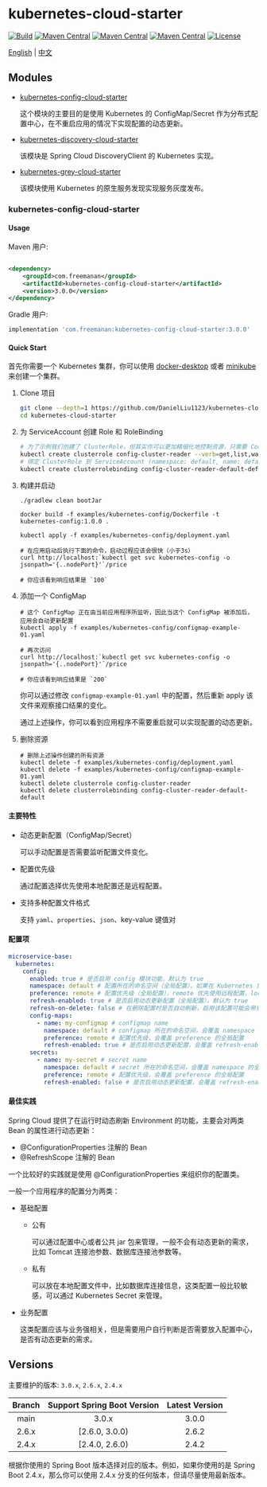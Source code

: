 # kubernetes-cloud-starter

[![Build](https://img.shields.io/github/actions/workflow/status/DanielLiu1123/kubernetes-cloud-starter/build.yml?branch=main)](https://github.com/DanielLiu1123/kubernetes-cloud-starter/actions)
[![Maven Central](https://img.shields.io/maven-central/v/com.freemanan/kubernetes-config-cloud-starter?versionPrefix=3.0)](https://search.maven.org/artifact/com.freemanan/kubernetes-config-cloud-starter)
[![Maven Central](https://img.shields.io/maven-central/v/com.freemanan/kubernetes-config-cloud-starter?versionPrefix=2.6)](https://search.maven.org/artifact/com.freemanan/kubernetes-config-cloud-starter)
[![Maven Central](https://img.shields.io/maven-central/v/com.freemanan/kubernetes-config-cloud-starter?versionPrefix=2.4)](https://search.maven.org/artifact/com.freemanan/kubernetes-config-cloud-starter)
[![License](https://img.shields.io/github/license/DanielLiu1123/kubernetes-cloud-starter)](./LICENSE)

[English](./README.md) | [中文](./README-zh-CN.md)

## Modules

- [kubernetes-config-cloud-starter](#kubernetes-config-cloud-starter)

  这个模块的主要目的是使用 Kubernetes 的 ConfigMap/Secret 作为分布式配置中心，在不重启应用的情况下实现配置的动态更新。

- [kubernetes-discovery-cloud-starter](#kubernetes-discovery-cloud-starter)

  该模块是 Spring Cloud DiscoveryClient 的 Kubernetes 实现。

- [kubernetes-grey-cloud-starter](#kubernetes-grey-cloud-starter)

  该模块使用 Kubernetes 的原生服务发现实现服务灰度发布。

### kubernetes-config-cloud-starter

#### Usage

Maven 用户:

```xml

<dependency>
    <groupId>com.freemanan</groupId>
    <artifactId>kubernetes-config-cloud-starter</artifactId>
    <version>3.0.0</version>
</dependency>
```

Gradle 用户:

```groovy
implementation 'com.freemanan:kubernetes-config-cloud-starter:3.0.0'
```

#### Quick Start

首先你需要一个 Kubernetes 集群，你可以使用 [docker-desktop](https://www.docker.com/products/docker-desktop/)
或者 [minikube](https://minikube.sigs.k8s.io/docs/) 来创建一个集群。

1. Clone 项目

    ```bash
    git clone --depth=1 https://github.com/DanielLiu1123/kubernetes-cloud-starter.git
    cd kubernetes-cloud-starter
    ```

2. 为 ServiceAccount 创建 Role 和 RoleBinding
    ```bash
    # 为了示例我们创建了 ClusterRole，但其实你可以更加精细化地控制资源，只需要 ConfigMap/Secret 的 get,list,watch 权限
    kubectl create clusterrole config-cluster-reader --verb=get,list,watch --resource=configmaps,secrets
    # 绑定 ClusterRole 到 ServiceAccount (namespace: default, name: default)
    kubectl create clusterrolebinding config-cluster-reader-default-default --clusterrole config-cluster-reader --serviceaccount default:default
    ```

3. 构建并启动
    ```shell
    ./gradlew clean bootJar
    
    docker build -f examples/kubernetes-config/Dockerfile -t kubernetes-config:1.0.0 .
    
    kubectl apply -f examples/kubernetes-config/deployment.yaml
    ```
    ```shell
    # 在应用启动后执行下面的命令，启动过程应该会很快（小于3s）
    curl http://localhost:`kubectl get svc kubernetes-config -o jsonpath='{..nodePort}'`/price
    
    # 你应该看到响应结果是 `100`
    ```

4. 添加一个 ConfigMap
    ```shell
    # 这个 ConfigMap 正在由当前应用程序所监听，因此当这个 ConfigMap 被添加后，应用会自动更新配置
    kubectl apply -f examples/kubernetes-config/configmap-example-01.yaml
   
    # 再次访问
    curl http://localhost:`kubectl get svc kubernetes-config -o jsonpath='{..nodePort}'`/price
   
    # 你应该看到响应结果是 `200`
    ```
   你可以通过修改 `configmap-example-01.yaml` 中的配置，然后重新 apply 该文件来观察接口结果的变化。

   通过上述操作，你可以看到应用程序不需要重启就可以实现配置的动态更新。

5. 删除资源
    ```shell
    # 删除上述操作创建的所有资源
    kubectl delete -f examples/kubernetes-config/deployment.yaml
    kubectl delete -f examples/kubernetes-config/configmap-example-01.yaml
    kubectl delete clusterrole config-cluster-reader
    kubectl delete clusterrolebinding config-cluster-reader-default-default
    ```

#### 主要特性

- 动态更新配置（ConfigMap/Secret）

  可以手动配置是否需要监听配置文件变化。

- 配置优先级

  通过配置选择优先使用本地配置还是远程配置。

- 支持多种配置文件格式

  支持 `yaml`、`properties`、`json`、key-value 键值对

#### 配置项

```yaml
microservice-base:
  kubernetes:
    config:
      enabled: true # 是否启用 config 模块功能，默认为 true
      namespace: default # 配置所在的命名空间（全局配置），如果在 Kubernetes 集群内部，默认为当前 pod 所在的命名空间；如果在 Kubernetes 集群外部，默认为当前 context 的命名空间
      preference: remote # 配置优先级（全局配置），remote 优先使用远程配置，local 优先使用本地配置，默认为 remote
      refresh-enabled: true # 是否启用动态更新配置（全局配置），默认为 true
      refresh-on-delete: false # 在删除配置时是否自动刷新，启用该配置可能会带来一定风险，如果你的配置项只存在与远端而本地没有，假如误删 configmap 可能会导致程序出现异常，因此该默认值为 false
      config-maps:
        - name: my-configmap # configmap name
          namespace: default # configmap 所在的命名空间，会覆盖 namespace 的全局配置
          preference: remote # 配置优先级，会覆盖 preference 的全局配置
          refresh-enabled: true # 是否启用动态更新配置，会覆盖 refresh-enabled 的全局配置
      secrets:
        - name: my-secret # secret name
          namespace: default # secret 所在的命名空间，会覆盖 namespace 的全局配置
          preference: remote # 配置优先级，会覆盖 preference 的全局配置
          refresh-enabled: false # 是否启用动态更新配置，会覆盖 refresh-enabled 的全局配置，因为 secret 一般不会有动态刷新的需求，所以默认值为 false
```

#### 最佳实践

Spring Cloud 提供了在运行时动态刷新 Environment 的功能，主要会对两类 Bean 的属性进行动态更新：

- @ConfigurationProperties 注解的 Bean
- @RefreshScope 注解的 Bean

一个比较好的实践就是使用 @ConfigurationProperties 来组织你的配置类。

一般一个应用程序的配置分为两类：

- 基础配置

    - 公有

      可以通过配置中心或者公共 jar 包来管理，一般不会有动态更新的需求，比如 Tomcat 连接池参数、数据库连接池参数等。

    - 私有

      可以放在本地配置文件中，比如数据库连接信息，这类配置一般比较敏感，可以通过 Kubernetes Secret 来管理。

- 业务配置

  这类配置应该与业务强相关，但是需要用户自行判断是否需要放入配置中心，是否有动态更新的需求。

## Versions

主要维护的版本: `3.0.x`, `2.6.x`, `2.4.x`

| Branch | Support Spring Boot Version | Latest Version |
|:------:|:---------------------------:|:--------------:|
|  main  |            3.0.x            |     3.0.0      |
| 2.6.x  |       [2.6.0, 3.0.0)        |     2.6.2      |
| 2.4.x  |       [2.4.0, 2.6.0)        |     2.4.2      |

根据你使用的 Spring Boot 版本选择对应的版本。例如，如果你使用的是 Spring Boot 2.4.x，那么你可以使用 2.4.x
分支的任何版本，但请尽量使用最新版本。